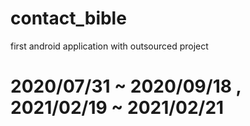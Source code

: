 # contact_bible
first android application with outsourced project

# 2020/07/31 ~ 2020/09/18 , 2021/02/19 ~ 2021/02/21
